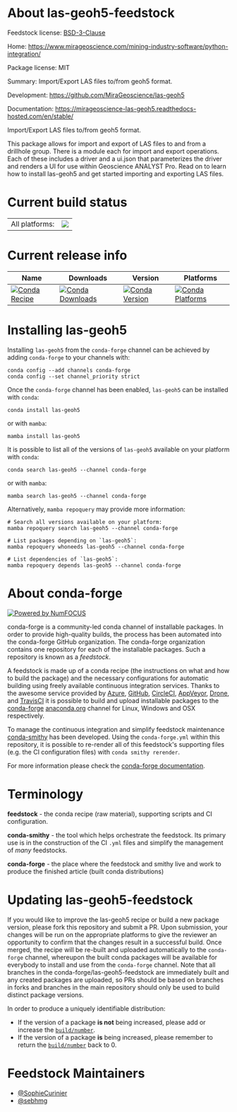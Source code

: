 About las-geoh5-feedstock
=========================

Feedstock license: [BSD-3-Clause](https://github.com/conda-forge/las-geoh5-feedstock/blob/main/LICENSE.txt)

Home: https://www.mirageoscience.com/mining-industry-software/python-integration/

Package license: MIT

Summary: Import/Export LAS files to/from geoh5 format.

Development: https://github.com/MiraGeoscience/las-geoh5

Documentation: https://mirageoscience-las-geoh5.readthedocs-hosted.com/en/stable/

Import/Export LAS files to/from geoh5 format.

This package allows for import and export of LAS files to and from a drillhole group. There is a module each for import and export operations. Each of these includes a driver and a ui.json that parameterizes the driver and renders a UI for use within Geoscience ANALYST Pro. Read on to learn how to install las-geoh5 and get started importing and exporting LAS files.

Current build status
====================


<table><tr><td>All platforms:</td>
    <td>
      <a href="https://dev.azure.com/conda-forge/feedstock-builds/_build/latest?definitionId=23756&branchName=main">
        <img src="https://dev.azure.com/conda-forge/feedstock-builds/_apis/build/status/las-geoh5-feedstock?branchName=main">
      </a>
    </td>
  </tr>
</table>

Current release info
====================

| Name | Downloads | Version | Platforms |
| --- | --- | --- | --- |
| [![Conda Recipe](https://img.shields.io/badge/recipe-las--geoh5-green.svg)](https://anaconda.org/conda-forge/las-geoh5) | [![Conda Downloads](https://img.shields.io/conda/dn/conda-forge/las-geoh5.svg)](https://anaconda.org/conda-forge/las-geoh5) | [![Conda Version](https://img.shields.io/conda/vn/conda-forge/las-geoh5.svg)](https://anaconda.org/conda-forge/las-geoh5) | [![Conda Platforms](https://img.shields.io/conda/pn/conda-forge/las-geoh5.svg)](https://anaconda.org/conda-forge/las-geoh5) |

Installing las-geoh5
====================

Installing `las-geoh5` from the `conda-forge` channel can be achieved by adding `conda-forge` to your channels with:

```
conda config --add channels conda-forge
conda config --set channel_priority strict
```

Once the `conda-forge` channel has been enabled, `las-geoh5` can be installed with `conda`:

```
conda install las-geoh5
```

or with `mamba`:

```
mamba install las-geoh5
```

It is possible to list all of the versions of `las-geoh5` available on your platform with `conda`:

```
conda search las-geoh5 --channel conda-forge
```

or with `mamba`:

```
mamba search las-geoh5 --channel conda-forge
```

Alternatively, `mamba repoquery` may provide more information:

```
# Search all versions available on your platform:
mamba repoquery search las-geoh5 --channel conda-forge

# List packages depending on `las-geoh5`:
mamba repoquery whoneeds las-geoh5 --channel conda-forge

# List dependencies of `las-geoh5`:
mamba repoquery depends las-geoh5 --channel conda-forge
```


About conda-forge
=================

[![Powered by
NumFOCUS](https://img.shields.io/badge/powered%20by-NumFOCUS-orange.svg?style=flat&colorA=E1523D&colorB=007D8A)](https://numfocus.org)

conda-forge is a community-led conda channel of installable packages.
In order to provide high-quality builds, the process has been automated into the
conda-forge GitHub organization. The conda-forge organization contains one repository
for each of the installable packages. Such a repository is known as a *feedstock*.

A feedstock is made up of a conda recipe (the instructions on what and how to build
the package) and the necessary configurations for automatic building using freely
available continuous integration services. Thanks to the awesome service provided by
[Azure](https://azure.microsoft.com/en-us/services/devops/), [GitHub](https://github.com/),
[CircleCI](https://circleci.com/), [AppVeyor](https://www.appveyor.com/),
[Drone](https://cloud.drone.io/welcome), and [TravisCI](https://travis-ci.com/)
it is possible to build and upload installable packages to the
[conda-forge](https://anaconda.org/conda-forge) [anaconda.org](https://anaconda.org/)
channel for Linux, Windows and OSX respectively.

To manage the continuous integration and simplify feedstock maintenance
[conda-smithy](https://github.com/conda-forge/conda-smithy) has been developed.
Using the ``conda-forge.yml`` within this repository, it is possible to re-render all of
this feedstock's supporting files (e.g. the CI configuration files) with ``conda smithy rerender``.

For more information please check the [conda-forge documentation](https://conda-forge.org/docs/).

Terminology
===========

**feedstock** - the conda recipe (raw material), supporting scripts and CI configuration.

**conda-smithy** - the tool which helps orchestrate the feedstock.
                   Its primary use is in the construction of the CI ``.yml`` files
                   and simplify the management of *many* feedstocks.

**conda-forge** - the place where the feedstock and smithy live and work to
                  produce the finished article (built conda distributions)


Updating las-geoh5-feedstock
============================

If you would like to improve the las-geoh5 recipe or build a new
package version, please fork this repository and submit a PR. Upon submission,
your changes will be run on the appropriate platforms to give the reviewer an
opportunity to confirm that the changes result in a successful build. Once
merged, the recipe will be re-built and uploaded automatically to the
`conda-forge` channel, whereupon the built conda packages will be available for
everybody to install and use from the `conda-forge` channel.
Note that all branches in the conda-forge/las-geoh5-feedstock are
immediately built and any created packages are uploaded, so PRs should be based
on branches in forks and branches in the main repository should only be used to
build distinct package versions.

In order to produce a uniquely identifiable distribution:
 * If the version of a package **is not** being increased, please add or increase
   the [``build/number``](https://docs.conda.io/projects/conda-build/en/latest/resources/define-metadata.html#build-number-and-string).
 * If the version of a package **is** being increased, please remember to return
   the [``build/number``](https://docs.conda.io/projects/conda-build/en/latest/resources/define-metadata.html#build-number-and-string)
   back to 0.

Feedstock Maintainers
=====================

* [@SophieCurinier](https://github.com/SophieCurinier/)
* [@sebhmg](https://github.com/sebhmg/)

